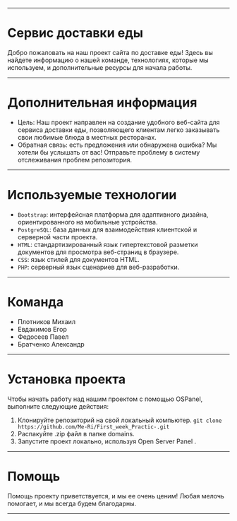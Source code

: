 --------------------------------------------------------------
**Сервис доставки еды**
=====================================
Добро пожаловать на наш проект сайта по доставке еды! Здесь вы найдете информацию о нашей команде, технологиях, которые мы используем, и дополнительные ресурсы для начала работы.

--------------------------------------------------------------
**Дополнительная информация**
=====================================
* Цель: Наш проект направлен на создание удобного веб-сайта для сервиса доставки еды, позволяющего клиентам легко заказывать свои любимые блюда в местных ресторанах.
* Обратная связь: есть предложения или обнаружена ошибка? Мы хотели бы услышать от вас! Отправьте проблему в систему отслеживания проблем репозитория.

--------------------------------------------------------------
**Используемые технологии**
=====================================
*	`Bootstrap`: интерфейсная платформа для адаптивного дизайна, ориентированного на мобильные устройства.
*	`PostgreSQL`: база данных для взаимодействия клиентской и серверной части проекта.
*	`HTML`: стандартизированный язык гипертекстовой разметки документов для просмотра веб-страниц в браузере.
*	`CSS`: язык стилей для документов HTML.
*	`PHP`: серверный язык сценариев для веб-разработки.

--------------------------------------------------------------
**Команда**
=====================================
*	Плотников Михаил
*	Евдакимов Егор
*	Федосеев Павел 
*	Братченко Александр

--------------------------------------------------------------
**Установка проекта**
=====================================

Чтобы начать работу над нашим проектом с помощью OSPanel, выполните следующие действия:
1.	Клонируйте репозиторий на свой локальный компьютер.	
```git clone https://github.com/Me-Ri/First_week_Practic-.git ```
2.	Распакуйте .zip файл в папке domains.
3.	Запустите проект локально, используя Open Server Panel .
   
--------------------------------------------------------------
**Помощь**
=====================================

Помощь проекту приветствуется, и мы ее очень ценим! Любая мелочь помогает, и мы всегда будем благодарны.

--------------------------------------------------------------
